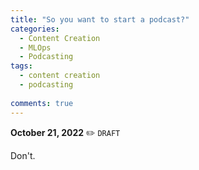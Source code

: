 ```yaml
---
title: "So you want to start a podcast?"
categories:
  - Content Creation
  - MLOps
  - Podcasting
tags:
  - content creation
  - podcasting
 
comments: true
---
```

**October 21, 2022** :pencil2: `DRAFT`

Don't.